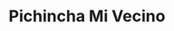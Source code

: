 ---
title: "Pichincha Mi Vecino"
url: /quito/pichincha-mi-vecino-avenida-alonso-de-angulo/
shop: general
---